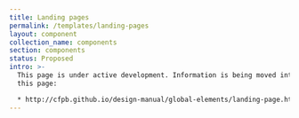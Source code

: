 ```yaml
---
title: Landing pages
permalink: /templates/landing-pages
layout: component
collection_name: components
section: components
status: Proposed
intro: >-
  This page is under active development. Information is being moved into it from
  this page:

  * http://cfpb.github.io/design-manual/global-elements/landing-page.html
---
```



